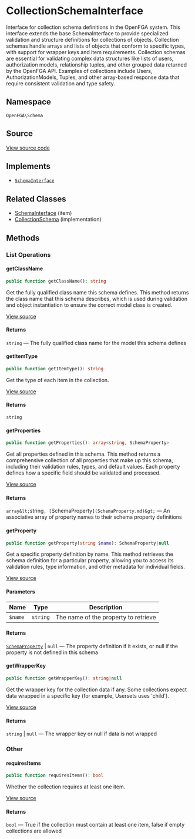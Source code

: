 # CollectionSchemaInterface

Interface for collection schema definitions in the OpenFGA system. This interface extends the base SchemaInterface to provide specialized validation and structure definitions for collections of objects. Collection schemas handle arrays and lists of objects that conform to specific types, with support for wrapper keys and item requirements. Collection schemas are essential for validating complex data structures like lists of users, authorization models, relationship tuples, and other grouped data returned by the OpenFGA API. Examples of collections include Users, AuthorizationModels, Tuples, and other array-based response data that require consistent validation and type safety.

## Namespace

`OpenFGA\Schema`

## Source

[View source code](https://github.com/evansims/openfga-php/blob/main/src/Schema/CollectionSchemaInterface.php)

## Implements

* [`SchemaInterface`](SchemaInterface.md)

## Related Classes

* [SchemaInterface](Schema/SchemaInterface.md) (item)
* [CollectionSchema](Schema/CollectionSchema.md) (implementation)

## Methods

### List Operations

#### getClassName

```php
public function getClassName(): string

```

Get the fully qualified class name this schema defines. This method returns the class name that this schema describes, which is used during validation and object instantiation to ensure the correct model class is created.

[View source](https://github.com/evansims/openfga-php/blob/main/src/Schema/SchemaInterface.php#L38)

#### Returns

`string` — The fully qualified class name for the model this schema defines

#### getItemType

```php
public function getItemType(): string

```

Get the type of each item in the collection.

[View source](https://github.com/evansims/openfga-php/blob/main/src/Schema/CollectionSchemaInterface.php#L38)

#### Returns

`string`

#### getProperties

```php
public function getProperties(): array<string, SchemaProperty>

```

Get all properties defined in this schema. This method returns a comprehensive collection of all properties that make up this schema, including their validation rules, types, and default values. Each property defines how a specific field should be validated and processed.

[View source](https://github.com/evansims/openfga-php/blob/main/src/Schema/SchemaInterface.php#L49)

#### Returns

`array&lt;`string`, [`SchemaProperty`](SchemaProperty.md)&gt;` — An associative array of property names to their schema property definitions

#### getProperty

```php
public function getProperty(string $name): SchemaProperty|null

```

Get a specific property definition by name. This method retrieves the schema definition for a particular property, allowing you to access its validation rules, type information, and other metadata for individual fields.

[View source](https://github.com/evansims/openfga-php/blob/main/src/Schema/SchemaInterface.php#L60)

#### Parameters

| Name    | Type     | Description                          |
| ------- | -------- | ------------------------------------ |
| `$name` | `string` | The name of the property to retrieve |

#### Returns

[`SchemaProperty`](SchemaProperty.md) &#124; `null` — The property definition if it exists, or null if the property is not defined in this schema

#### getWrapperKey

```php
public function getWrapperKey(): string|null

```

Get the wrapper key for the collection data if any. Some collections expect data wrapped in a specific key (for example, Usersets uses &#039;child&#039;).

[View source](https://github.com/evansims/openfga-php/blob/main/src/Schema/CollectionSchemaInterface.php#L47)

#### Returns

`string` &#124; `null` — The wrapper key or null if data is not wrapped

### Other

#### requiresItems

```php
public function requiresItems(): bool

```

Whether the collection requires at least one item.

[View source](https://github.com/evansims/openfga-php/blob/main/src/Schema/CollectionSchemaInterface.php#L54)

#### Returns

`bool` — True if the collection must contain at least one item, false if empty collections are allowed
